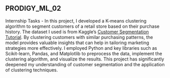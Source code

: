 ## PRODIGY_ML_02


Internship Tasks - In this project, I developed a K-means clustering algorithm to segment customers of a retail store based on their purchase history. The dataset I used is from Kaggle’s [Customer Segmentation Tutorial](https://www.kaggle.com/datasets/vjchoudhary7/customer-segmentation-tutorial-in-python). By clustering customers with similar purchasing patterns, the model provides valuable insights that can help in tailoring marketing strategies more effectively. I employed Python and key libraries such as Scikit-learn, Pandas, and Matplotlib to preprocess the data, implement the clustering algorithm, and visualize the results. This project has significantly deepened my understanding of customer segmentation and the application of clustering techniques.
